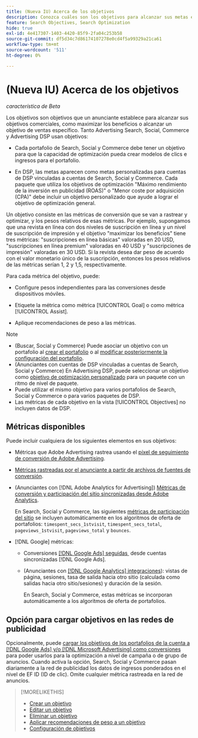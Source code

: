 ```yaml
---
title: (Nueva IU) Acerca de los objetivos
description: Conozca cuáles son los objetivos para alcanzar sus metas empresariales.
feature: Search Objectives, Search Optimization
hide: true
exl-id: 4e417307-1403-4420-85f9-2fa04c253b58
source-git-commit: df5d34c7d86174107278e0cd4f5a99329a21ca61
workflow-type: tm+mt
source-wordcount: '511'
ht-degree: 0%

---
```


# (Nueva IU) Acerca de los objetivos

*característica de Beta*

Los objetivos son objetivos que un anunciante establece para alcanzar sus objetivos comerciales, como maximizar los beneficios o alcanzar un objetivo de ventas específico. Tanto Advertising Search, Social, Commerce y Advertising DSP usan objetivos:

* Cada portafolio de Search, Social y Commerce debe tener un objetivo para que la capacidad de optimización pueda crear modelos de clics e ingresos para el portafolio.

* En DSP, las metas aparecen como metas personalizadas para cuentas de DSP vinculadas a cuentas de Search, Social y Commerce. Cada paquete que utiliza los objetivos de optimización &quot;Máximo rendimiento de la inversión en publicidad (ROAS)&quot; o &quot;Menor coste por adquisición (CPA)&quot; debe incluir un objetivo personalizado que ayude a lograr el objetivo de optimización general.

Un objetivo consiste en las métricas de conversión que se van a rastrear y optimizar, y los pesos relativos de esas métricas. Por ejemplo, supongamos que una revista en línea con dos niveles de suscripción en línea y un nivel de suscripción de impresión y el objetivo &quot;maximizar los beneficios&quot; tiene tres métricas: &quot;suscripciones en línea básicas&quot; valoradas en 20 USD, &quot;suscripciones en línea premium&quot; valoradas en 40 USD y &quot;suscripciones de impresión&quot; valoradas en 30 USD. Si la revista desea dar peso de acuerdo con el valor monetario único de la suscripción, entonces los pesos relativos de las métricas serían 1, 2 y 1,5, respectivamente.

Para cada métrica del objetivo, puede:

* Configure pesos independientes para las conversiones desde dispositivos móviles.

* Etiquete la métrica como métrica [!UICONTROL Goal] o como métrica [!UICONTROL Assist].

* Aplique recomendaciones de peso a las métricas.

>[!NOTE]
>* (Buscar, Social y Commerce) Puede asociar un objetivo con un portafolio al [crear el portafolio](/help/search-social-commerce/new-ui/manage/portfolios/portfolio-create.md) o al [modificar posteriormente la configuración del portafolio](/help/search-social-commerce/new-ui/manage/portfolios/portfolio-edit.md).
>* (Anunciantes con cuentas de DSP vinculadas a cuentas de Search, Social y Commerce) En Advertising DSP, puede seleccionar un objetivo como [objetivo de optimización personalizado](/help/dsp/campaign-management/packages/package-settings.md) para un paquete con un ritmo de nivel de paquete.
>* Puede utilizar el mismo objetivo para varios portafolios de Search, Social y Commerce o para varios paquetes de DSP.
>* Las métricas de cada objetivo en la vista [!UICONTROL Objectives] no incluyen datos de DSP.

## Métricas disponibles

Puede incluir cualquiera de los siguientes elementos en sus objetivos:

* Métricas que Adobe Advertising rastrea usando el [píxel de seguimiento de conversión de Adobe Advertising](/help/search-social-commerce/tracking/conversion-tracking-advertising.md).

* [Métricas rastreadas por el anunciante a partir de archivos de fuentes de conversión](/help/search-social-commerce/tracking/conversion-tracking-about.md).<!-- Search only, or might DSP-only clients also have these? -->

* (Anunciantes con [!DNL Adobe Analytics for Advertising]) [Métricas de conversión y participación del sitio sincronizadas desde Adobe Analytics](/help/integrations/analytics/overview.md).

  En Search, Social y Commerce, las siguientes [métricas de participación del sitio](/help/integrations/analytics/analytics-data-in-advertising.md) se incluyen automáticamente en los algoritmos de oferta de portafolios: `timespent_secs_1stvisit`, `timespent_secs_total`, `pageviews_1stvisit`, `pageviews_total` y `bounces`.

* [!DNL Google] métricas:<!-- Search only, or might DSP-only clients also have these? -->

   * Conversiones [[!DNL Google Ads] seguidas &#x200B;](/help/search-social-commerce/campaign-management/introduction/google-conversion-data.md) desde cuentas sincronizadas [!DNL Google Ads].

   * (Anunciantes con [[!DNL Google Analytics] integraciones](/help/search-social-commerce/admin/data-sources/data-source-about.md)): vistas de página, sesiones, tasa de salida hacia otro sitio (calculada como salidas hacia otro sitio/sesiones) y duración de la sesión.

     En Search, Social y Commerce, estas métricas se incorporan automáticamente a los algoritmos de oferta de portafolios.

## Opción para cargar objetivos en las redes de publicidad

Opcionalmente, puede [cargar los objetivos de los portafolios de la cuenta a [!DNL Google Ads] y/o [!DNL Microsoft Advertising] como conversiones](/help/search-social-commerce/tools/objective-upload-to-networks.md) para poder usarlos para la optimización a nivel de campaña o de grupo de anuncios. Cuando activa la opción, Search, Social y Commerce pasan diariamente a la red de publicidad los datos de ingresos ponderados en el nivel de EF ID (ID de clic). Omite cualquier métrica rastreada en la red de anuncios.

>[!MORELIKETHIS]
>
>* [Crear un objetivo](objective-create.md)
>* [Editar un objetivo](objective-edit.md)
>* [Eliminar un objetivo](objective-delete.md)
>* [Aplicar recomendaciones de peso a un objetivo](objective-apply-weight-recommendations.md)
>* [Configuración de objetivos](objective-settings.md)
